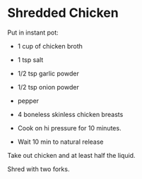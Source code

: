 # Shredded Chicken

Put in instant pot:
- 1 cup of chicken broth
- 1 tsp salt
- 1/2 tsp garlic powder
- 1/2 tsp onion powder
- pepper
- 4 boneless skinless chicken breasts

- Cook on hi pressure for 10 minutes.
- Wait 10 min to natural release

Take out chicken and at least half the liquid.

Shred with two forks.
